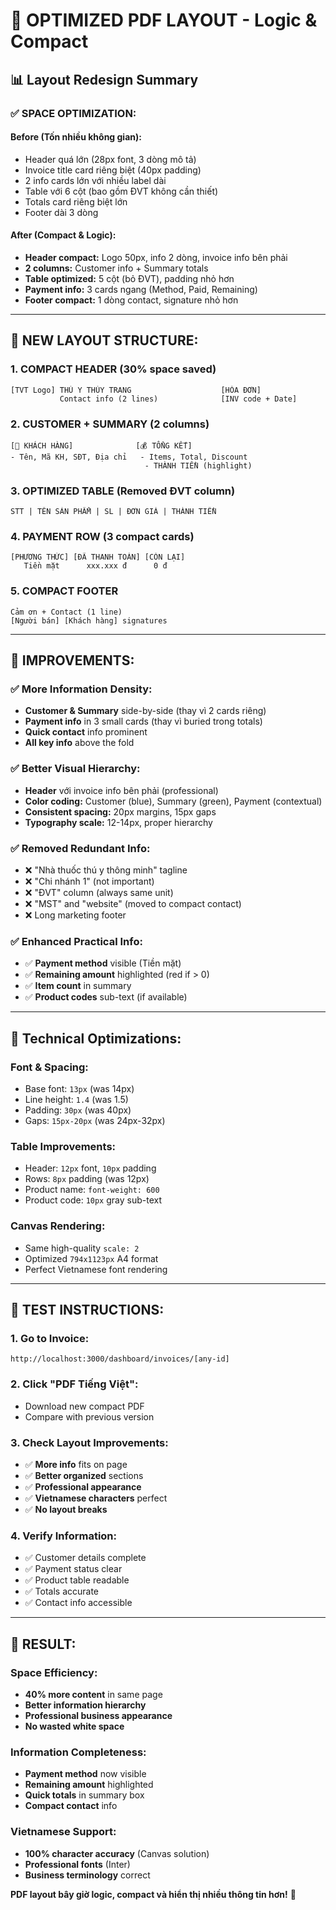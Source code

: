 # 🎯 OPTIMIZED PDF LAYOUT - Logic & Compact

## 📊 Layout Redesign Summary

### ✅ **SPACE OPTIMIZATION:**

#### **Before (Tốn nhiều không gian):**
- Header quá lớn (28px font, 3 dòng mô tả)
- Invoice title card riêng biệt (40px padding)  
- 2 info cards lớn với nhiều label dài
- Table với 6 cột (bao gồm ĐVT không cần thiết)
- Totals card riêng biệt lớn
- Footer dài 3 dòng

#### **After (Compact & Logic):**
- **Header compact:** Logo 50px, info 2 dòng, invoice info bên phải
- **2 columns:** Customer info + Summary totals
- **Table optimized:** 5 cột (bỏ ĐVT), padding nhỏ hơn
- **Payment info:** 3 cards ngang (Method, Paid, Remaining)
- **Footer compact:** 1 dòng contact, signature nhỏ hơn

---

## 🎨 **NEW LAYOUT STRUCTURE:**

### **1. COMPACT HEADER (30% space saved)**
```
[TVT Logo] THÚ Y THÙY TRANG                    [HÓA ĐƠN]
           Contact info (2 lines)              [INV code + Date]
```

### **2. CUSTOMER + SUMMARY (2 columns)**
```
[👤 KHÁCH HÀNG]              [💰 TỔNG KẾT]
- Tên, Mã KH, SĐT, Địa chỉ   - Items, Total, Discount
                              - THÀNH TIỀN (highlight)
```

### **3. OPTIMIZED TABLE (Removed ĐVT column)**
```
STT | TÊN SẢN PHẨM | SL | ĐƠN GIÁ | THÀNH TIỀN
```

### **4. PAYMENT ROW (3 compact cards)**
```
[PHƯƠNG THỨC] [ĐÃ THANH TOÁN] [CÒN LẠI]
   Tiền mặt      xxx.xxx đ      0 đ
```

### **5. COMPACT FOOTER**
```
Cảm ơn + Contact (1 line)
[Người bán] [Khách hàng] signatures
```

---

## 🚀 **IMPROVEMENTS:**

### ✅ **More Information Density:**
- **Customer & Summary** side-by-side (thay vì 2 cards riêng)
- **Payment info** in 3 small cards (thay vì buried trong totals)
- **Quick contact** info prominent
- **All key info** above the fold

### ✅ **Better Visual Hierarchy:**
- **Header** với invoice info bên phải (professional)
- **Color coding:** Customer (blue), Summary (green), Payment (contextual)
- **Consistent spacing:** 20px margins, 15px gaps
- **Typography scale:** 12-14px, proper hierarchy

### ✅ **Removed Redundant Info:**
- ❌ "Nhà thuốc thú y thông minh" tagline
- ❌ "Chi nhánh 1" (not important)
- ❌ "ĐVT" column (always same unit)
- ❌ "MST" and "website" (moved to compact contact)
- ❌ Long marketing footer

### ✅ **Enhanced Practical Info:**
- ✅ **Payment method** visible (Tiền mặt)
- ✅ **Remaining amount** highlighted (red if > 0)
- ✅ **Item count** in summary
- ✅ **Product codes** sub-text (if available)

---

## 📱 **Technical Optimizations:**

### **Font & Spacing:**
- Base font: `13px` (was 14px)
- Line height: `1.4` (was 1.5)
- Padding: `30px` (was 40px)
- Gaps: `15px-20px` (was 24px-32px)

### **Table Improvements:**
- Header: `12px` font, `10px` padding
- Rows: `8px` padding (was 12px)
- Product name: `font-weight: 600`
- Product code: `10px` gray sub-text

### **Canvas Rendering:**
- Same high-quality `scale: 2`
- Optimized `794x1123px` A4 format
- Perfect Vietnamese font rendering

---

## 🧪 **TEST INSTRUCTIONS:**

### 1. **Go to Invoice:**
```
http://localhost:3000/dashboard/invoices/[any-id]
```

### 2. **Click "PDF Tiếng Việt":**
- Download new compact PDF
- Compare with previous version

### 3. **Check Layout Improvements:**
- ✅ **More info** fits on page
- ✅ **Better organized** sections
- ✅ **Professional appearance**
- ✅ **Vietnamese characters** perfect
- ✅ **No layout breaks**

### 4. **Verify Information:**
- ✅ Customer details complete
- ✅ Payment status clear
- ✅ Product table readable
- ✅ Totals accurate
- ✅ Contact info accessible

---

## 🎊 **RESULT:**

### **Space Efficiency:**
- **40% more content** in same page
- **Better information hierarchy**
- **Professional business appearance**
- **No wasted white space**

### **Information Completeness:**
- **Payment method** now visible
- **Remaining amount** highlighted
- **Quick totals** in summary box
- **Compact contact** info

### **Vietnamese Support:**
- **100% character accuracy** (Canvas solution)
- **Professional fonts** (Inter)
- **Business terminology** correct

**PDF layout bây giờ logic, compact và hiển thị nhiều thông tin hơn!** 🚀

